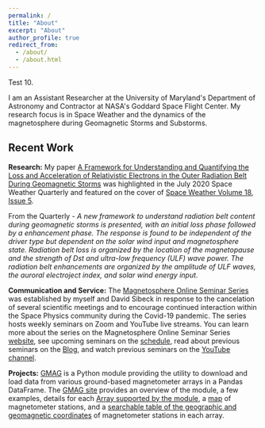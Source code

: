 ```yaml
---
permalink: /
title: "About"
excerpt: "About"
author_profile: true
redirect_from: 
  - /about/
  - /about.html
---
```


Test 10.

I am an Assistant Researcher at the University of Maryland's Department of Astronomy and Contractor at NASA's Goddard Space Flight Center. My research focus is in Space Weather and the dynamics of the magnetosphere during Geomagnetic Storms and Substorms.

## Recent Work

**Research:** My paper [A Framework for Understanding and Quantifying the Loss and Acceleration of Relativistic Electrons in the Outer Radiation Belt During Geomagnetic Storms][1] was highlighted in the July 2020 Space Weather Quarterly  and featured on the cover of [Space Weather Volume 18, Issue 5][2]. 

From the Quarterly - _A new framework to understand radiation belt content during geomagnetic storms is presented, with an initial loss phase followed by a enhancement phase. The response is found to be independent of the driver type but dependent on the solar wind input and magnetosphere state. Radiation belt loss is organized by the location of the magnetopause and the strength of Dst and ultra-low frequency (ULF) wave power. The radiation belt enhancements are organized by the amplitude of ULF waves, the auroral electroject index, and solar wind energy input_.

**Communication and Service:** The [Magnetosphere Online Seminar Series][3] was established by myself and David Sibeck in response to the cancelation of several scientific meetings and to encourage continued interaction within the Space Physics community during the Covid-19 pandemic. The series hosts weekly seminars on Zoom and YouTube live streams. You can learn more about the series on the Magnetosphere Online Seminar Series [website][3], see upcoming seminars on the [schedule][4], read about previous seminars on the [Blog][5], and watch previous seminars on the [YouTube channel][6].

**Projects:** [GMAG][7] is a Python module providing the utility to download and load data from various ground-based magnetometer arrays in a Pandas DataFrame. The [GMAG site][8] provides an overview of the module, a few examples, details for each [Array supported by the module][9], a [map][10] of magnetometer stations, and a [searchable table of the geographic and geomagnetic coordinates][11] of magnetometer stations in each array.



[1]:https://agupubs.onlinelibrary.wiley.com/doi/10.1029/2020SW002477
[2]:https://agupubs.onlinelibrary.wiley.com/toc/15427390/2020/18/5
[3]:https://msolss.github.io/MagSeminars/
[4]:https://msolss.github.io/MagSeminars/schedule.html
[5]:https://msolss.github.io/MagSeminars/blog.html
[6]:https://www.youtube.com/channel/UCNlOK9mCmI3V111EHQRCuEQ?view_as=subscriber
[7]:https://github.com/kylermurphy/gmag
[8]:https://kylermurphy.github.io/gmag/
[9]:https://kylermurphy.github.io/gmag/arrays
[10]:https://kylermurphy.github.io/gmag/stations
[11]:https://kylermurphy.github.io/gmag/cgm_2000.html